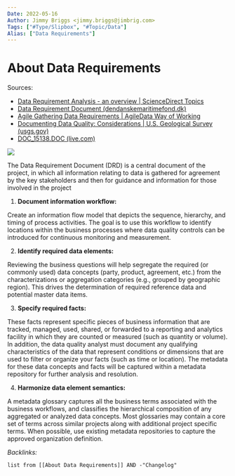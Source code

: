 ```yaml
---
Date: 2022-05-16
Author: Jimmy Briggs <jimmy.briggs@jimbrig.com>
Tags: ["#Type/Slipbox", "#Topic/Data"]
Alias: ["Data Requirements"]
---
```


# About Data Requirements

Sources: 
- [Data Requirement Analysis - an overview | ScienceDirect Topics](https://www.sciencedirect.com/topics/computer-science/data-requirement-analysis)
- [Data Requirement Document (dendanskemaritimefond.dk)](https://www.dendanskemaritimefond.dk/wp-content/uploads/2016/04/GLAUCUS-Data-Requirements.pdf)
- [Agile Gathering Data Requirements | AgileData Way of Working](https://wow.agiledata.io/wow/agiledata-thoughts/agile-gathering-data-requirements/)
- [Documenting Data Quality: Considerations | U.S. Geological Survey (usgs.gov)](https://www.usgs.gov/data-management/documenting-data-quality-considerations)
- [DOC_15138.DOC (live.com)](https://view.officeapps.live.com/op/view.aspx?src=https%3A%2F%2Fwww.hud.gov%2Fsites%2Fdocuments%2FDOC_15138.DOC&wdOrigin=BROWSELINK)


![](https://i.imgur.com/153NIxq.png)


The Data Requirement Document (DRD) is a central document of the project, in which all information relating to data is gathered for agreement by the key stakeholders and then for guidance and information for those involved in the project

1. **Document information workflow:** 

Create an information flow model that depicts the sequence, hierarchy, and timing of process activities. The goal is to use this workflow to identify locations within the business processes where data quality controls can be introduced for continuous monitoring and measurement.

2. **Identify required data elements:** 

Reviewing the business questions will help segregate the required (or commonly used) data concepts (party, product, agreement, etc.) from the characterizations or aggregation categories (e.g., grouped by geographic region). This drives the determination of required reference data and potential master data items.

3. **Specify required facts:**

These facts represent specific pieces of business information that are tracked, managed, used, shared, or forwarded to a reporting and analytics facility in which they are counted or measured (such as quantity or volume). In addition, the data quality analyst must document any qualifying characteristics of the data that represent conditions or dimensions that are used to filter or organize your facts (such as time or location). The metadata for these data concepts and facts will be captured within a metadata repository for further analysis and resolution.

4. **Harmonize data element semantics:**

A metadata glossary captures all the business terms associated with the business workflows, and classifies the hierarchical composition of any aggregated or analyzed data concepts. Most glossaries may contain a core set of terms across similar projects along with additional project specific terms. When possible, use existing metadata repositories to capture the approved organization definition.



*Backlinks:*

```dataview
list from [[About Data Requirements]] AND -"Changelog"
```
